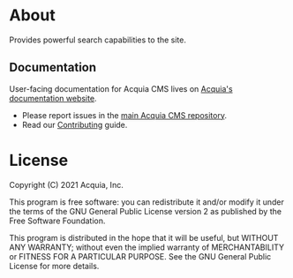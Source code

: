 # About

Provides powerful search capabilities to the site.

## Documentation

User-facing documentation for Acquia CMS lives on
[Acquia's documentation website](https://docs.acquia.com).

* Please report issues in the [main Acquia CMS repository](https://github.com/acquia/acquia_cms).
* Read our [Contributing](/CONTRIBUTING.md) guide.

# License

Copyright (C) 2021 Acquia, Inc.

This program is free software: you can redistribute it and/or modify it under the terms of the GNU General Public License version 2 as published by the Free Software Foundation.

This program is distributed in the hope that it will be useful, but WITHOUT ANY WARRANTY; without even the implied warranty of MERCHANTABILITY or FITNESS FOR A PARTICULAR PURPOSE.  See the GNU General Public License for more details.

